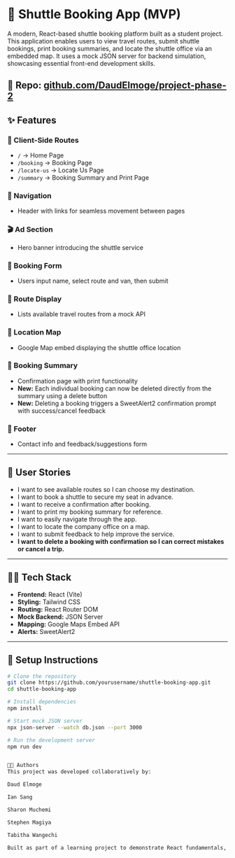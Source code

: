 # 🚐 Shuttle Booking App (MVP)

A modern, React-based shuttle booking platform built as a student project. This application enables users to view travel routes, submit shuttle bookings, print booking summaries, and locate the shuttle office via an embedded map. It uses a mock JSON server for backend simulation, showcasing essential front-end development skills.

## 🔗 **Repo:** [github.com/DaudElmoge/project-phase-2](https://github.com/DaudElmoge/project-phase-2)

## ✨ Features

### 🔀 Client-Side Routes

- `/` → Home Page
- `/booking` → Booking Page
- `/locate-us` → Locate Us Page
- `/summary` → Booking Summary and Print Page

### 🧭 Navigation

- Header with links for seamless movement between pages

### 🎬 Ad Section

- Hero banner introducing the shuttle service

### 📝 Booking Form

- Users input name, select route and van, then submit

### 🧳 Route Display

- Lists available travel routes from a mock API

### 📍 Location Map

- Google Map embed displaying the shuttle office location

### 🧾 Booking Summary

- Confirmation page with print functionality
- **New:** Each individual booking can now be deleted directly from the summary using a delete button
- **New:** Deleting a booking triggers a SweetAlert2 confirmation prompt with success/cancel feedback

### 📮 Footer

- Contact info and feedback/suggestions form

---

## 👥 User Stories

- I want to see available routes so I can choose my destination.
- I want to book a shuttle to secure my seat in advance.
- I want to receive a confirmation after booking.
- I want to print my booking summary for reference.
- I want to easily navigate through the app.
- I want to locate the company office on a map.
- I want to submit feedback to help improve the service.
- **I want to delete a booking with confirmation so I can correct mistakes or cancel a trip.**

---

## 🧑‍💻 Tech Stack

- **Frontend:** React (Vite)
- **Styling:** Tailwind CSS
- **Routing:** React Router DOM
- **Mock Backend:** JSON Server
- **Mapping:** Google Maps Embed API
- **Alerts:** SweetAlert2

---

## 🚀 Setup Instructions

```bash
# Clone the repository
git clone https://github.com/yourusername/shuttle-booking-app.git
cd shuttle-booking-app

# Install dependencies
npm install

# Start mock JSON server
npx json-server --watch db.json --port 3000

# Run the development server
npm run dev


👨‍🎓 Authors
This project was developed collaboratively by:

Daud Elmoge

Ian Sang

Sharon Muchemi

Stephen Magiya

Tabitha Wangechi

Built as part of a learning project to demonstrate React fundamentals, UI/UX design, and basic full-stack simulation using JSON Server.

```
